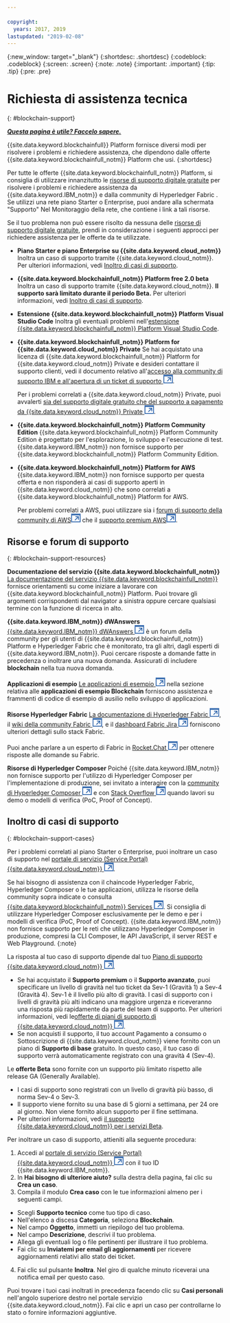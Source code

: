 ```yaml
---

copyright:
  years: 2017, 2019
lastupdated: "2019-02-08"
---
```


{:new_window: target="_blank"}
{:shortdesc: .shortdesc}
{:codeblock: .codeblock}
{:screen: .screen}
{:note: .note}
{:important: .important}
{:tip: .tip}
{:pre: .pre}

# Richiesta di assistenza tecnica
{: #blockchain-support}

***[Questa pagina è utile? Faccelo sapere.](https://www.surveygizmo.com/s3/4501493/IBM-Blockchain-Documentation)***

{{site.data.keyword.blockchainfull}} Platform fornisce diversi modi per risolvere i problemi e richiedere assistenza, che dipendono dalle offerte {{site.data.keyword.blockchainfull_notm}} Platform che usi.
{:shortdesc}

Per tutte le offerte {{site.data.keyword.blockchainfull_notm}} Platform, si consiglia di utilizzare innanzitutto le [risorse di supporto digitale gratuite](/docs/services/blockchain/ibmblockchain_support.html#blockchain-support-resources) per risolvere i problemi e richiedere assistenza da {{site.data.keyword.IBM_notm}} e dalla community di Hyperledger Fabric . Se utilizzi una rete piano Starter o Enterprise, puoi andare alla schermata "Supporto" Nel Monitoraggio della rete, che contiene i link a tali risorse.

Se il tuo problema non può essere risolto da nessuna delle [risorse di supporto digitale gratuite](/docs/services/blockchain/ibmblockchain_support.html#blockchain-support-resources), prendi in considerazione i seguenti approcci per richiedere assistenza per le offerte da te utilizzate.
- **Piano Starter e piano Enterprise su {{site.data.keyword.cloud_notm}}**
  Inoltra un caso di supporto tramite {{site.data.keyword.cloud_notm}}. Per ulteriori informazioni, vedi [Inoltro di casi di supporto](/docs/services/blockchain/ibmblockchain_support.html#blockchain-support-cases).

- **{{site.data.keyword.blockchainfull_notm}} Platform free 2.0 beta**
  Inoltra un caso di supporto tramite {{site.data.keyword.cloud_notm}}. **Il supporto sarà limitato durante il periodo Beta.** Per ulteriori informazioni, vedi [Inoltro di casi di supporto](/docs/services/blockchain/ibmblockchain_support.html#blockchain-support-cases).

- **Estensione {{site.data.keyword.blockchainfull_notm}} Platform Visual Studio Code**
    Inoltra gli eventuali problemi nell'[estensione {{site.data.keyword.blockchainfull_notm}} Platform Visual Studio Code](https://github.com/IBM-Blockchain/blockchain-vscode-extension/issues "{{site.data.keyword.blockchainfull_notm}} Platform Visual Studio Code - estensione").

- **{{site.data.keyword.blockchainfull_notm}} Platform for {{site.data.keyword.cloud_notm}} Private**
  Se hai acquistato una licenza di {{site.data.keyword.blockchainfull_notm}} Platform for {{site.data.keyword.cloud_notm}} Private e desideri contattare il supporto clienti, vedi il documento relativo all'[accesso alla community di supporto IBM e all'apertura di un ticket di supporto ![Icona link esterno](images/external_link.svg "Icona link esterno")](http://www.ibm.com/support/docview.wss?uid=ibm10740041 "{{site.data.keyword.blockchainfull_notm}} Platform for {{site.data.keyword.cloud_notm}} Private - supporto").

  Per i problemi correlati a {{site.data.keyword.cloud_notm}} Private, puoi avvalerti [sia del supporto digitale gratuito che del supporto a pagamento da {{site.data.keyword.cloud_notm}} Private ![Icona link esterno](images/external_link.svg "Icona link esterno")](https://www.ibm.com/developerworks/community/blogs/fe25b4ef-ea6a-4d86-a629-6f87ccf4649e/entry/Learn_more_about_IBM_Cloud_Private_Support?lang=en_us "Supporto di IBM Cloud Private").

- **{{site.data.keyword.blockchainfull_notm}} Platform Community Edition**
  {{site.data.keyword.blockchainfull_notm}} Platform Community Edition è progettato per l'esplorazione, lo sviluppo e l'esecuzione di test. {{site.data.keyword.IBM_notm}} non fornisce supporto per {{site.data.keyword.blockchainfull_notm}} Platform Community Edition.

- **{{site.data.keyword.blockchainfull_notm}} Platform for AWS**
  {{site.data.keyword.IBM_notm}} non fornisce supporto per questa offerta e non risponderà ai casi di supporto aperti in {{site.data.keyword.cloud_notm}} che sono correlati a {{site.data.keyword.blockchainfull_notm}} Platform for AWS.

  Per problemi correlati a AWS, puoi utilizzare sia i [forum di supporto della community di AWS![Icona link esterno](images/external_link.svg "Icona link esterno")](https://forums.aws.amazon.com/index.jspa "forum di supporto della community di AWS") che il [supporto premium AWS![Icona link esterno](images/external_link.svg "Icona link esterno")](https://aws.amazon.com/premiumsupport/ "supporto premium AWS").

## Risorse e forum di supporto
{: #blockchain-support-resources}

**Documentazione del servizio {{site.data.keyword.blockchainfull_notm}}**
  [La documentazione del servizio {{site.data.keyword.blockchainfull_notm}}](/docs/services/blockchain/index.html#get-started-ibp) fornisce orientamenti su come iniziare a lavorare con {{site.data.keyword.blockchainfull_notm}} Platform. Puoi trovare gli argomenti corrispondenti dal navigator a sinistra oppure cercare qualsiasi termine con la funzione di ricerca in alto.

**{{site.data.keyword.IBM_notm}} dWAnswers**
  [{{site.data.keyword.IBM_notm}} dWAnswers ![Icona link esterno](images/external_link.svg "Icona link esterno")](https://developer.ibm.com/answers/smartspace/blockchain/ "Domande e risposte nello spazio Blockchain") è un forum della community per gli utenti di {{site.data.keyword.blockchainfull_notm}} Platform e Hyperledger Fabric che è monitorato, tra gli altri, dagli esperti di {{site.data.keyword.IBM_notm}}. Puoi cercare risposte a domande fatte in precedenza o inoltrare una nuova domanda. Assicurati di includere **blockchain** nella tua nuova domanda.

**Applicazioni di esempio**
[Le applicazioni di esempio ![Icona link esterno](images/external_link.svg "Icona link esterno")](https://github.com/ibm-blockchain "Applicazioni di esempio IBM Blockchain") nella sezione relativa alle **applicazioni di esempio Blockchain** forniscono assistenza e frammenti di codice di esempio di ausilio nello sviluppo di applicazioni.

**Risorse Hyperledger Fabric**
[La documentazione di Hyperledger Fabric ![Icona link esterno](images/external_link.svg "Icona link esterno")](https://hyperledger-fabric.readthedocs.io/en/latest/ "Hyperledger Fabric"), il [wiki della community Fabric ![Icona link esterno](images/external_link.svg "icona link esterno")](https://wiki.hyperledger.org/projects/fabric "wiki della community Fabric"), e il [dashboard Fabric Jira ![Icona link esterno](images/external_link.svg "Icona link esterno")](https://jira.hyperledger.org/secure/Dashboard.jspa?selectPageId=10104 "dashboard Fabric Jira") forniscono ulteriori dettagli sullo stack Fabric.

  Puoi anche parlare a un esperto di Fabric in [Rocket.Chat ![Icona link esterno](images/external_link.svg "Icona link esterno")](https://chat.hyperledger.org/channel/fabric "canale Fabric Rocket.Chat") per ottenere risposte alle domande su Fabric.

**Risorse di Hyperledger Composer**
Poiché {{site.data.keyword.IBM_notm}} non fornisce supporto per l'utilizzo di Hyperledger Composer per l'implementazione di produzione, sei invitato a interagire con la [community di Hyperledger Composer ![Icona link esterno](images/external_link.svg "Icona link esterno")](https://chat.hyperledger.org/channel/composer "community di Hyperledger Composer") e con [Stack Overflow ![Icona link esterno](images/external_link.svg "Icona link esterno")](https://stackoverflow.com/questions/tagged/hyperledger-composer "Stack Overflow - Questions tagged [hyperleder-composer]") quando lavori su demo o modelli di verifica (PoC, Proof of Concept).

## Inoltro di casi di supporto
{: #blockchain-support-cases}

Per i problemi correlati al piano Starter o Enterprise, puoi inoltrare un caso di supporto nel [portale di servizio (Service Portal) {{site.data.keyword.cloud_notm}} ![Icona link esterno](images/external_link.svg "Icona link esterno")](https://ibm.biz/ibmcloudsupport "IBM Cloud Service Portal").

Se hai bisogno di assistenza con il chaincode Hyperledger Fabric, Hyperledger Composer o le tue applicazioni, utilizza le risorse della community sopra indicate o consulta [{{site.data.keyword.blockchainfull_notm}} Services ![Icona link esterno](images/external_link.svg "Icona link esterno")](https://www.ibm.com/blockchain/services "Turn your blockchain strategy into business outcomes with {{site.data.keyword.blockchainfull_notm}} Services"). Si consiglia di utilizzare Hyperledger Composer esclusivamente per le demo e per i modelli di verifica (PoC, Proof of Concept). {{site.data.keyword.IBM_notm}} non fornisce supporto per le reti che utilizzano Hyperledger Composer in produzione, compresi la CLI Composer, le API JavaScript, il server REST e Web Playground.
{:note}

La risposta al tuo caso di supporto dipende dal tuo [Piano di supporto {{site.data.keyword.cloud_notm}} ![Icona link esterno](images/external_link.svg "Icona link esterno")](https://console.bluemix.net/docs/get-support/index.html#support-plans "Piani di supporto").

- Se hai acquistato il **Supporto premium** o il **Supporto avanzato**, puoi specificare un livello di gravità nel tuo ticket da Sev-1 (Gravità 1) a Sev-4 (Gravità 4). Sev-1 è il livello più alto di gravità. I casi di supporto con i livelli di gravità più alti indicano una maggiore urgenza e riceveranno una risposta più rapidamente da parte del team di supporto. Per ulteriori informazioni, vedi le[offerte di piani di supporto di {{site.data.keyword.cloud_notm}} ![Icona link esterno](images/external_link.svg "Icona link esterno")](https://console.bluemix.net/docs/get-support/index.html#support-plans "Piani di supporto").  
- Se non acquisti il supporto, il tuo account Pagamento a consumo o Sottoscrizione di {{site.data.keyword.cloud_notm}} viene fornito con un piano di **Supporto di base** gratuito. In questo caso, il tuo caso di supporto verrà automaticamente registrato con una gravità 4 (Sev-4).

Le **offerte Beta** sono fornite con un supporto più limitato rispetto alle release GA (Generally Available).
- I casi di supporto sono registrati con un livello di gravità più basso, di norma Sev-4 o Sev-3.
- Il supporto viene fornito su una base di 5 giorni a settimana, per 24 ore al giorno. Non viene fornito alcun supporto per il fine settimana.
- Per ulteriori informazioni, vedi [il supporto {{site.data.keyword.cloud_notm}} per i servizi Beta](https://console.bluemix.net/docs/get-support/servicessupport.html#support-different-services "{{site.data.keyword.IBM_notm}} - servizio Beta").

Per inoltrare un caso di supporto, attieniti alla seguente procedura:

1. Accedi al [portale di servizio (Service Portal) {{site.data.keyword.cloud_notm}} ![Icona link esterno](images/external_link.svg "Icona link esterno")](https://ibm.biz/ibmcloudsupport "IBM Cloud Service Portal") con il tuo ID {{site.data.keyword.IBM_notm}}.
2. In **Hai bisogno di ulteriore aiuto?** sulla destra della pagina, fai clic su **Crea un caso**.
3. Compila il modulo **Crea caso** con le tue informazioni almeno per i seguenti campi.
  - Scegli **Supporto tecnico** come tuo tipo di caso.
  - Nell'elenco a discesa **Categoria**, seleziona **Blockchain**.
  - Nel campo **Oggetto**, immetti un riepilogo del tuo problema.
  - Nel campo **Descrizione**, descrivi il tuo problema.
  - Allega gli eventuali log o file pertinenti per illustrare il tuo problema.
  - Fai clic su **Inviatemi per email gli aggiornamenti** per ricevere aggiornamenti relativi allo stato dei ticket.
4. Fai clic sul pulsante **Inoltra**.  Nel giro di qualche minuto riceverai una notifica email per questo caso.

Puoi trovare i tuoi casi inoltrati in precedenza facendo clic su **Casi personali** nell'angolo superiore destro nel portale servizio {{site.data.keyword.cloud_notm}}. Fai clic e apri un caso per controllarne lo stato o fornire informazioni aggiuntive.
